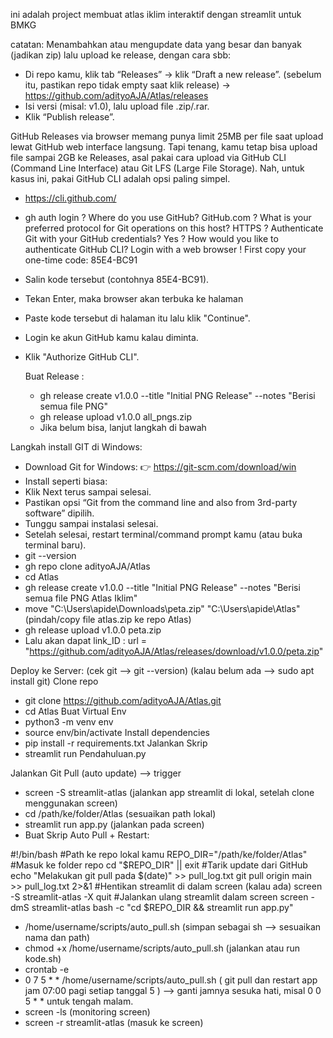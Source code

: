 ini adalah project membuat atlas iklim interaktif dengan streamlit untuk BMKG

catatan:
Menambahkan atau mengupdate data yang besar dan banyak (jadikan zip) lalu upload ke release, dengan cara sbb:
- Di repo kamu, klik tab “Releases” → klik “Draft a new release”. (sebelum itu, pastikan repo tidak empty saat klik release) ->  https://github.com/adityoAJA/Atlas/releases
- Isi versi (misal: v1.0), lalu upload file .zip/.rar.
- Klik “Publish release”.

GitHub Releases via browser memang punya limit 25MB per file saat upload lewat GitHub web interface langsung.
Tapi tenang, kamu tetap bisa upload file sampai 2GB ke Releases, asal pakai cara upload via GitHub CLI (Command Line Interface) atau Git LFS (Large File Storage). Nah, untuk kasus ini, pakai GitHub CLI adalah opsi paling simpel.
- https://cli.github.com/
- gh auth login
? Where do you use GitHub? GitHub.com
? What is your preferred protocol for Git operations on this host? HTTPS
? Authenticate Git with your GitHub credentials? Yes
? How would you like to authenticate GitHub CLI? Login with a web browser
! First copy your one-time code: 85E4-BC91
- Salin kode tersebut (contohnya 85E4-BC91).
- Tekan Enter, maka browser akan terbuka ke halaman
- Paste kode tersebut di halaman itu lalu klik "Continue".
- Login ke akun GitHub kamu kalau diminta.
- Klik "Authorize GitHub CLI".

  Buat Release :
  - gh release create v1.0.0 --title "Initial PNG Release" --notes "Berisi semua file PNG"
  - gh release upload v1.0.0 all_pngs.zip
  - Jika belum bisa, lanjut langkah di bawah

Langkah install GIT di Windows:
- Download Git for Windows:
👉 https://git-scm.com/download/win
- Install seperti biasa:
- Klik Next terus sampai selesai.
- Pastikan opsi “Git from the command line and also from 3rd-party software” dipilih.
- Tunggu sampai instalasi selesai.
- Setelah selesai, restart terminal/command prompt kamu (atau buka terminal baru).
- git --version
- gh repo clone adityoAJA/Atlas
- cd Atlas
- gh release create v1.0.0 --title "Initial PNG Release" --notes "Berisi semua file PNG Atlas Iklim"
- move "C:\Users\apide\Downloads\peta.zip" "C:\Users\apide\Atlas\" (pindah/copy file atlas.zip ke repo Atlas)
- gh release upload v1.0.0 peta.zip
- Lalu akan dapat link_ID : url = "https://github.com/adityoAJA/Atlas/releases/download/v1.0.0/peta.zip"

Deploy ke Server: (cek git --> git --version) (kalau belum ada --> sudo apt install git)
Clone repo
- git clone https://github.com/adityoAJA/Atlas.git
- cd Atlas
Buat Virtual Env
- python3 -m venv env
- source env/bin/activate
Install dependencies
- pip install -r requirements.txt
Jalankan Skrip
- streamlit run Pendahuluan.py

Jalankan Git Pull (auto update) --> trigger
- screen -S streamlit-atlas (jalankan app streamlit di lokal, setelah clone menggunakan screen)
- cd /path/ke/folder/Atlas (sesuaikan path lokal)
- streamlit run app.py (jalankan pada screen)
- Buat Skrip Auto Pull + Restart:
  
#!/bin/bash
#Path ke repo lokal kamu
REPO_DIR="/path/ke/folder/Atlas"
#Masuk ke folder repo
cd "$REPO_DIR" || exit
#Tarik update dari GitHub
echo "Melakukan git pull pada $(date)" >> pull_log.txt
git pull origin main >> pull_log.txt 2>&1
#Hentikan streamlit di dalam screen (kalau ada)
screen -S streamlit-atlas -X quit
#Jalankan ulang streamlit dalam screen
screen -dmS streamlit-atlas bash -c "cd $REPO_DIR && streamlit run app.py"

- /home/username/scripts/auto_pull.sh (simpan sebagai sh --> sesuaikan nama dan path)
- chmod +x /home/username/scripts/auto_pull.sh (jalankan atau run kode.sh)
- crontab -e
- 0 7 5 * * /home/username/scripts/auto_pull.sh ( git pull dan restart app jam 07:00 pagi setiap tanggal 5 ) --> ganti jamnya sesuka hati, misal 0 0 5 * * untuk tengah malam.
- screen -ls (monitoring screen)
- screen -r streamlit-atlas (masuk ke screen)





